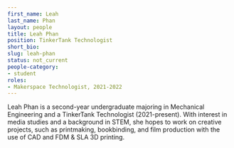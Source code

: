 ```yaml
---
first_name: Leah
last_name: Phan
layout: people
title: Leah Phan
position: TinkerTank Technologist
short_bio:
slug: leah-phan
status: not_current
people-category:
- student
roles:
- Makerspace Technologist, 2021-2022
---
```


Leah Phan is a second-year undergraduate majoring in Mechanical Engineering and a TinkerTank Technologist (2021-present). With interest in media studies and a background in STEM, she hopes to work on creative projects, such as printmaking, bookbinding, and film production with the use of CAD and FDM & SLA 3D printing.
